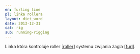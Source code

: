 ```yaml
---
en: furling line
pl: linka rollera
layout: dict_word
date: 2013-12-31
cat: rig
sub: running-rigging
---
```


Linka która kontroluje roller [[roller](/dict/r/roller/)] systemu zwijania żagla [[furl](/dict/furl/)].
